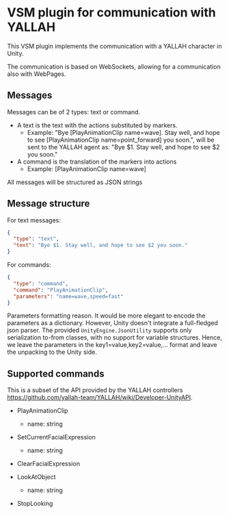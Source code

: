# VSM plugin for communication with YALLAH

This VSM plugin implements the communication with a YALLAH character in Unity.

The communication is based on WebSockets, allowing for a communication also with WebPages.


## Messages

Messages can be of 2 types: text or command.

* A text is the text with the actions substituted by markers.
  * Example:
  "Bye [PlayAnimationClip name=wave]. Stay well, and hope to see [PlayAnimationClip name=point_forward] you soon.",
  will be sent to the YALLAH agent as:
  "Bye $1. Stay well, and hope to see $2 you soon."
* A command is the translation of the markers into actions
  * Example: [PlayAnimationClip name=wave]

All messages will be structured as JSON strings

## Message structure

For text messages:

```JSON
{
  "type": "text",
  "text": "Bye $1. Stay well, and hope to see $2 you soon."
}
```


For commands:

```JSON
{
  "type": "command",
  "command": "PlayAnimationClip",
  "parameters": "name=wave,speed=fast"
}
```

Parameters formatting reason. It would be more elegant to encode the parameters as a dictionary.
However, Unity doesn't integrate a full-fledged json parser. The provided `UnityEngine.JsonUtility` supports only serialization to-from classes, with no support for variable structures.
Hence, we leave the parameters in the key1=value,key2=value,... format and leave the unpacking to the Unity side.


## Supported commands

This is a subset of the API provided by the YALLAH controllers <https://github.com/yallah-team/YALLAH/wiki/Developer-UnityAPI>.

* PlayAnimationClip
  * name: string

* SetCurrentFacialExpression
  * name: string

* ClearFacialExpression

* LookAtObject
  * name: string

* StopLooking